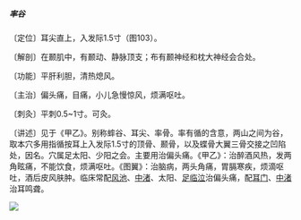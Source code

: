 ##### 率谷

〔定位〕耳尖直上，入发际1.5寸（图103）。

〔解剖〕在颞肌中，有颞动、静脉顶支；布有颞神经和枕大神经会合处。

〔功能〕平肝利胆，清热熄风。

〔主治〕偏头痛，目痛，小儿急慢惊风，烦满呕吐。

〔刺灸〕平刺0.5~1寸。可灸。

〔讲述〕见于《甲乙》。别称蟀谷、耳尖、率骨。率有循的含意，两山之间为谷，取本穴多用指循按耳上入发际1.5寸的顶骨、颞骨，以及蝶骨大翼三骨交接之凹陷处，因名。穴属足太阳、少阳之会。主要用治偏头痛。《甲乙》：治醉酒风热，发两角眩痛，不能饮食，烦满呕吐。《图翼》：治脑病，两头角痛，胃膈寒疾，烦滴呕吐，酒后皮风肤肿。临床常配[风池](https://www.gmzyjc.com/read/zjs/zjs3.1.9-12-0.0.3.3.20.md)、[中渚](https://www.gmzyjc.com/read/zjs/zjs3.1.9-12-0.0.2.3.3.md)、太阳、[足临泣](https://www.gmzyjc.com/read/zjs/zjs3.1.9-12-0.0.3.3.41.md)治偏头痛，配[耳门](https://www.gmzyjc.com/read/zjs/zjs3.1.9-12-0.0.2.3.21.md)、[中渚](https://www.gmzyjc.com/read/zjs/zjs3.1.9-12-0.0.2.3.3.md)治耳鸣聋。

![](img/图103.jpg)
